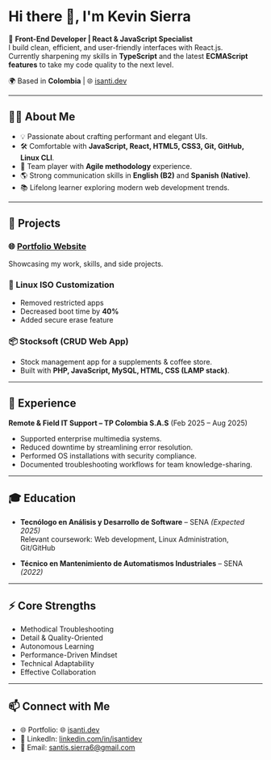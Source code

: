 # Hi there 👋, I'm Kevin Sierra

🚀 **Front-End Developer | React & JavaScript Specialist**  
I build clean, efficient, and user-friendly interfaces with React.js.  
Currently sharpening my skills in **TypeScript** and the latest **ECMAScript features** to take my code quality to the next level.  

🌍 Based in **Colombia** | 🌐 <a href="https://isanti.dev" target="_blank">isanti.dev</a>

---

## 🧑‍💻 About Me
- 💡 Passionate about crafting performant and elegant UIs.  
- 🛠️ Comfortable with **JavaScript, React, HTML5, CSS3, Git, GitHub, Linux CLI**.  
- 🤝 Team player with **Agile methodology** experience.  
- 🌎 Strong communication skills in **English (B2)** and **Spanish (Native)**.  
- 📚 Lifelong learner exploring modern web development trends.  

---

## 🔨 Projects
### 🌐 <a href="https://isanti.dev" target="_blank">Portfolio Website</a>
Showcasing my work, skills, and side projects.

### 🐧 Linux ISO Customization
- Removed restricted apps  
- Decreased boot time by **40%**  
- Added secure erase feature  

### 📦 Stocksoft (CRUD Web App)
- Stock management app for a supplements & coffee store.  
- Built with **PHP, JavaScript, MySQL, HTML, CSS (LAMP stack)**.  

---

## 💼 Experience
**Remote & Field IT Support – TP Colombia S.A.S** (Feb 2025 – Aug 2025)  
- Supported enterprise multimedia systems.  
- Reduced downtime by streamlining error resolution.  
- Performed OS installations with security compliance.  
- Documented troubleshooting workflows for team knowledge-sharing.  

---

## 🎓 Education
- **Tecnólogo en Análisis y Desarrollo de Software** – SENA _(Expected 2025)_  
  Relevant coursework: Web development, Linux Administration, Git/GitHub  

- **Técnico en Mantenimiento de Automatismos Industriales** – SENA _(2022)_  

---

## ⚡ Core Strengths
- Methodical Troubleshooting  
- Detail & Quality-Oriented  
- Autonomous Learning  
- Performance-Driven Mindset  
- Technical Adaptability  
- Effective Collaboration  

---

## 📫 Connect with Me
- 🌐 Portfolio: 🌐 <a href="https://isanti.dev" target="_blank">isanti.dev</a> 
- 💼 LinkedIn: [linkedin.com/in/isantidev](https://www.linkedin.com/in/isantidev/)  
- 📧 Email: [santis.sierra6@gmail.com](mailto:santis.sierra6@gmail.com)  
